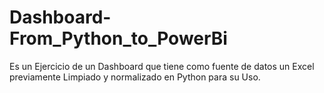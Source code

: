 # Dashboard-From_Python_to_PowerBi
Es un Ejercicio de un Dashboard que tiene como fuente de datos un Excel previamente Limpiado y normalizado en Python para su Uso.
